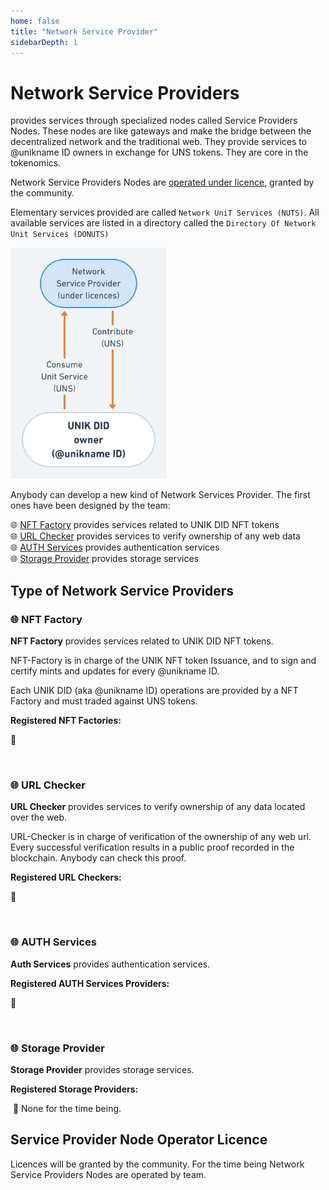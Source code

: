 ```yaml
---
home: false
title: "Network Service Provider"
sidebarDepth: 1
---
```


# Network Service Providers <Badge text="Key Concept"/>

<brand name="uns"/> provides services through specialized nodes called Service Providers Nodes. These nodes are like gateways and make the bridge between the decentralized network and the traditional web. They provide services to @unikname ID owners in exchange for UNS tokens. They are core in the <brand name="uns"/> tokenomics. 

Network Service Providers Nodes are [operated under licence](#service-provider-node-operator-licence), granted by the community. 

Elementary services provided are called `Network UniT Services (NUTS)`. All available services are listed in a directory called the `Directory Of Network Unit Services (DONUTS)`

<hpicture>![nsp](./images/nsp-diagram1.png)</hpicture>

Anybody can develop a new kind of Network Services Provider. The first ones have been designed by the <brand name="uns"/> team: 

:globe_with_meridians: [NFT Factory](#nft-factory) provides services related to UNIK DID NFT tokens  
:globe_with_meridians: [URL Checker](#url-checker) provides services to verify ownership of any web data  
:globe_with_meridians: [AUTH Services](#auth-services) provides authentication services  
:globe_with_meridians: [Storage Provider](#storage-provider) provides storage services

<hseparator type="uns"/>

## Type of Network Service Providers

### :globe_with_meridians: NFT Factory

**NFT Factory** provides services related to UNIK DID NFT tokens.

NFT-Factory is in charge of the UNIK NFT token Issuance, and to sign and certify mints and updates for every @unikname ID. 

Each UNIK DID (aka @unikname ID) operations are provided by a NFT Factory and must traded against UNS tokens.

**Registered NFT Factories:**  

:round_pushpin:&nbsp;<un label id="@network:NFT-Factory" unikid="fbfbe7d9e8c005f1a9937d9fd17c4ef7da2ff8037a71e6cb7847b302eda4d08a"/> 

<p><br/></p>

### :globe_with_meridians: URL Checker

**URL Checker** provides services to verify ownership of any data located over the web.

URL-Checker is in charge of verification of the ownership of any web url. Every successful verification results in a public proof recorded in the <brand name="uns"/> blockchain. Anybody can check this proof.

**Registered URL Checkers:**  

:round_pushpin:&nbsp;<un label id="@network:URL-Checker*1" unikid="08bf335ede1818e222ecd529e0e892190aab62a39ec40492395b825a4f640731"/> 

<p><br/></p>

### :globe_with_meridians: AUTH Services

**Auth Services** provides authentication services.

**Registered AUTH Services Providers:**  

:round_pushpin:&nbsp;<un label id="@network:AUTH-Services*1"/> 

<p><br/></p>

### :globe_with_meridians: Storage Provider

**Storage Provider** provides storage services.

**Registered Storage Providers:**  

&nbsp;:round_pushpin:&nbsp;None for the time being.

<hseparator type="uns"/>

## Service Provider Node Operator Licence

Licences will be granted by the community. For the time being Network Service Providers Nodes are operated by <brand name="uns"/> team.

